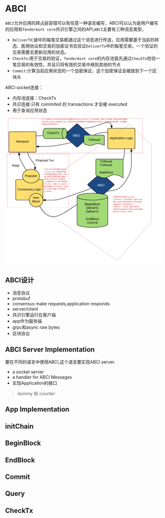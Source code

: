 # ABCI

`ABCI`允许应用的拜占庭容错可以有任意一种语言编写，ABCI可以认为是用户编写的应用和`Tendermint core`共识引擎之间的API,`ABCI`主要有三种消息类型，
- `DeliverTX`:链中的每笔交易都通过这个消息进行传送，应用需要基于当前的转态、医用协议和交易的加密证书去验证`DeliverTx`中的每笔交易，一个验证的交易需要去更新应用的状态。
- `CheckTx`:用于交易的验证，`Tendermint core`的内存池首先通过`CheckTx`检验一笔交易的有效性，并且只将有效的交易中继到其他的节点
- `Commit`:计算当前应用状态的一个加密保证，这个加密保证会被放到下一个区块头


ABCI socket连接：
- 内存池连接：CheckTx
- 共识连接:只有 commited 的 transactions 才会被 executed
- 用于查询应用状态

![ABCI](/assets/ABIC)

## ABCI设计
- 消息协议
 - protobuf
 - consensus make requests,application responds
- server/client
 - 共识引擎运行在客户端
 - app作为服务端
 - grpc和async raw bytes
- 区块协议

## ABCI Server Implementation
要在不同的语言中使用ABCI,这个语言要实现ABCI server.
- a socket server
- a handler for ABCI Messages
- 实现Application的接口

> dummy 和 counter

## App Implementation

## initChain
## BeginBlock
## EndBlock
## Commit
## Query
## CheckTx